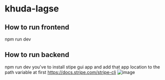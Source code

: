 # khuda-lagse

## How to run frontend
npm run dev

## How to run backend
npm run dev
you've to install stipe gui app and add that app location to the path variable at first
https://docs.stripe.com/stripe-cli
![image](https://github.com/abdullahmiraz/khuda-lagse/assets/39720659/4b86bb84-5d13-44f5-9be2-106c3bcf8efa)

